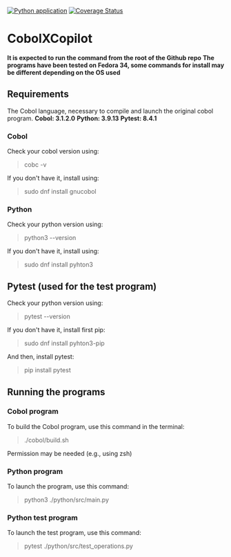 [![Python application](https://github.com/RomainOeil/CobolXCopilot/actions/workflows/python-app.yml/badge.svg)](https://github.com/RomainOeil/CobolXCopilot/actions/workflows/python-app.yml) [![Coverage Status](https://coveralls.io/repos/github/RomainOeil/CobolXCopilot/badge.svg?branch=main)](https://coveralls.io/github/RomainOeil/CobolXCopilot?branch=main)

# CobolXCopilot

**It is expected to run the command from the root of the Github repo**
**The programs have been tested on Fedora 34, some commands for install may be different depending on the OS used**

## Requirements

The Cobol language, necessary to compile and launch the original cobol program.
**Cobol: 3.1.2.0**
**Python: 3.9.13**
**Pytest: 8.4.1**


### Cobol

Check your cobol version using:

> cobc -v

If you don't have it, install using:

> sudo dnf install gnucobol

### Python

Check your python version using:

> python3 --version

If you don't have it, install using:

> sudo dnf install pyhton3

## Pytest (used for the test program)

Check your python version using:

> pytest --version

If you don't have it, install first pip:

> sudo dnf install pyhton3-pip

And then, install pytest:

> pip install pytest

## Running the programs

### Cobol program

To build the Cobol program, use this command in the terminal:

> ./cobol/build.sh

Permission may be needed (e.g., using zsh)

### Python program

To launch the program, use this command:

> python3 ./python/src/main.py

### Python test program

To launch the test program, use this command:

> pytest ./python/src/test_operations.py